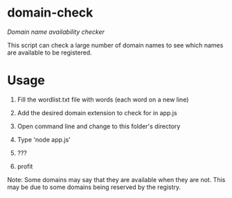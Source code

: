 # domain-check
*Domain name availability checker* 

This script can check a large number of domain names to see which names are available to be registered.

# Usage
1) Fill the wordlist.txt file with words (each word on a new line)

2) Add the desired domain extension to check for in app.js

3) Open command line and change to this folder's directory

4) Type 'node app.js'

5) ???

6) profit


Note: Some domains may say that they are available when they are not. This may be due to some domains being reserved by the registry.
